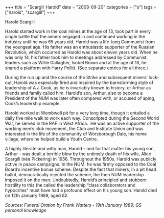 +++
title = "Scargill Harold"
date = "2008-09-20"
categories = ["s"]
tags = ["harold", "scargill"]
+++

Harold Scargill

Harold started work in the coal mines at the age of 13, took part in every single battle that the miners engaged in and continued working in the industry until he was 65 years old. Harold was a life-long Communist from the youngest age. His father was an enthusiastic supporter of the Russian Revolution, which occurred as Harold was about eleven years old. When he was only 14, his father took him to meetings addressed by Communist leaders such as Willie Gallagher, Isobel Brown and at the age of 18, he shared a platform with Harry Pollitt. (See separate entries for all three.)

During the run up and the course of the Strike and subsequent miners’ lock-out, Harold was especially fired and inspired by the barnstorming style of leadership of A J Cook, as he is invariably known to history, or Arthur as friends and family called him. Harold’s son, Arthur, also to become a President of the NUM was later often compared with, or accused of aping, Cook’s leadership example.

Harold worked at Wombwell pit for a very long time, though it entailed a daily five mile walk to work each way. Conscripted during the Second World War, he served in the RAF in West Africa.  He was an active supporter of the working men’s club movement, the Club and Institute Union and was interested in the life of the community of Worsborough Dale, his home village, where he helped build a Youth Centre.

A highly literate and witty man, Harold – and for that matter his young son, Arthur - was dealt a terrible blow by the untimely death of his wife, Alice Scargill (née Pickering) in 1956. Throughout the 1950s, Harold was publicly active in peace campaigns. In the NUM, he was firmly opposed to the Coal Board’s incentive bonus scheme. Despite the fact that miners, in a pit head ballot, democratically rejected the scheme, the then NUM leadership imposed it on the men. Undoubtedly, Harold’s principled and stubborn hostility to this (he called the leadership “class collaborators and hypocrites” must have had a profound effect on his young son. Harold died on 12th January 1989, aged 82.

_Sources: Funeral Oration by Frank Watters \- 19th January 1989; GS personal knowledge_
